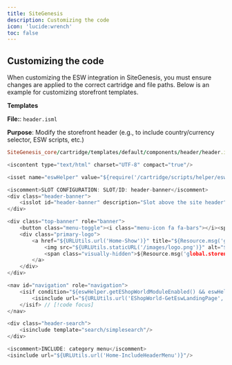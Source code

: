 ```yaml
---
title: SiteGenesis
description: Customizing the code
icon: 'lucide:wrench'
toc: false
---
```


## Customizing the code

When customizing the ESW integration in SiteGenesis, you must ensure changes are applied to the correct cartridge and file paths. Below is an example for customizing storefront templates.

**Templates**

**File:**: `header.isml`

**Purpose**: Modify the storefront header (e.g., to include country/currency selector, ESW scripts, etc.)

```rb [Path]
SiteGenesis_core/cartridge/templates/default/components/header/header.isml
```

```h height=150 collapse
<iscontent type="text/html" charset="UTF-8" compact="true"/>

<isset name="eswHelper" value="${require('/cartridge/scripts/helper/eswHelper').getEswHelper()}" scope="page"/> // [!code focus]

<iscomment>SLOT CONFIGURATION: SLOT/ID: header-banner</iscomment>
<div class="header-banner">
    <isslot id="header-banner" description="Slot above the site header" context="global" />
</div>

<div class="top-banner" role="banner">
    <button class="menu-toggle"><i class="menu-icon fa fa-bars"></i><span class="visually-hidden">Menu</span></button>
    <div class="primary-logo">
        <a href="${URLUtils.url('Home-Show')}" title="${Resource.msg('global.homepage.tooltip', 'locale', null, Resource.msg('global.storename', 'locale', null))}">
            <img src="${URLUtils.staticURL('/images/logo.png')}" alt="${Resource.msg('global.storename', 'locale', null)}"/>
            <span class="visually-hidden">${Resource.msg('global.storename', 'locale', null)}</span>
        </a>
    </div>
</div>

<nav id="navigation" role="navigation">
    <isif condition="${eswHelper.getEShopWorldModuleEnabled() && eswHelper.getEnableLandingPage() && request.httpParameterMap.get(dw.system.Site.current.preferences.custom.eswCountryUrlParam) == false}"> // [!code focus]
        <isinclude url="${URLUtils.url('EShopWorld-GetEswLandingPage', dw.system.Site.current.getCustomPreferenceValue('eswCountryUrlParam'),pdict.CurrentHttpParameterMap.get(dw.system.Site.current.getCustomPreferenceValue('eswCountryUrlParam')))}"/> // [!code focus]
    </isif> // [!code focus]
</nav>

<div class="header-search">
    <isinclude template="search/simplesearch"/>
</div>

<iscomment>INCLUDE: category menu</iscomment>
<isinclude url="${URLUtils.url('Home-IncludeHeaderMenu')}"/>
```
